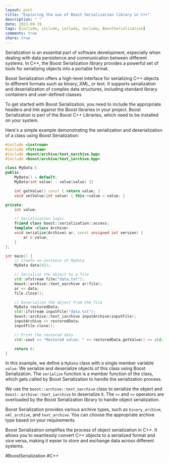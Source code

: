 ```yaml
---
layout: post
title: "Exploring the use of Boost Serialization library in C++"
description: " "
date: 2023-09-19
tags: [include, include, include, include, BoostSerialization]
comments: true
share: true
---
```


Serialization is an essential part of software development, especially when dealing with data persistence and communication between different systems. In C++, the Boost Serialization library provides a powerful set of tools for serializing objects into a portable format.

Boost Serialization offers a high-level interface for serializing C++ objects to different formats such as binary, XML, or text. It supports serialization and deserialization of complex data structures, including standard library containers and user-defined classes.

To get started with Boost Serialization, you need to include the appropriate headers and link against the Boost libraries in your project. Boost Serialization is part of the Boost C++ Libraries, which need to be installed on your system.

Here's a simple example demonstrating the serialization and deserialization of a class using Boost Serialization:

```cpp
#include <iostream>
#include <fstream>
#include <boost/archive/text_oarchive.hpp>
#include <boost/archive/text_iarchive.hpp>

class MyData {
public:
    MyData() = default;
    MyData(int value) : value(value) {}

    int getValue() const { return value; }
    void setValue(int value) { this->value = value; }

private:
    int value;

    // Serialization logic
    friend class boost::serialization::access;
    template <class Archive>
    void serialize(Archive& ar, const unsigned int version) {
        ar & value;
    }
};

int main() {
    // Create an instance of MyData
    MyData data(42);

    // Serialize the object to a file
    std::ofstream file("data.txt");
    boost::archive::text_oarchive ar(file);
    ar << data;
    file.close();

    // Deserialize the object from the file
    MyData restoredData;
    std::ifstream inputFile("data.txt");
    boost::archive::text_iarchive inputArchive(inputFile);
    inputArchive >> restoredData;
    inputFile.close();

    // Print the restored data
    std::cout << "Restored value: " << restoredData.getValue() << std::endl;

    return 0;
}
```

In this example, we define a `MyData` class with a single member variable `value`. We serialize and deserialize objects of this class using Boost Serialization. The `serialize` function is a member function of the class, which gets called by Boost Serialization to handle the serialization process.

We use the `boost::archive::text_oarchive` class to serialize the object and `boost::archive::text_iarchive` to deserialize it. The `<<` and `>>` operators are overloaded by the Boost Serialization library to handle object serialization.

Boost Serialization provides various archive types, such as `binary_archive`, `xml_archive`, and `text_archive`. You can choose the appropriate archive type based on your requirements.

Boost Serialization simplifies the process of object serialization in C++. It allows you to seamlessly convert C++ objects to a serialized format and vice versa, making it easier to store and exchange data across different systems.

#BoostSerialization #C++